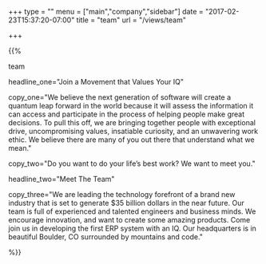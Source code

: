 +++
type = ""
menu = ["main","company","sidebar"]
date = "2017-02-23T15:37:20-07:00"
title = "team"
url   = "/views/team"

+++

{{%

  team

  headline_one="Join a Movement that Values Your IQ"

  copy_one="We believe the next generation of software will create a quantum leap forward in the world because it will assess the information it can access and participate in the process of helping people make great decisions. To pull this off, we are bringing together people with exceptional drive, uncompromising values, insatiable curiosity, and an unwavering work ethic. We believe there are many of you out there that understand what we mean."

  copy_two="Do you want to do your life’s best work? We want to meet you."

  headline_two="Meet The Team"

  copy_three="We are leading the technology forefront of a brand new industry that is set to generate $35 billion dollars in the near future. Our team is full of experienced and talented engineers and business minds. We encourage innovation, and want to create some amazing products. Come join us in developing the first ERP system with an IQ. Our headquarters is in beautiful Boulder, CO surrounded by mountains and code."

%}}
